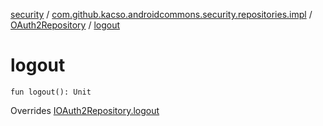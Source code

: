 [security](../../index.md) / [com.github.kacso.androidcommons.security.repositories.impl](../index.md) / [OAuth2Repository](index.md) / [logout](.)

# logout

`fun logout(): Unit`

Overrides [IOAuth2Repository.logout](../../com.github.kacso.androidcommons.security.repositories/-i-o-auth2-repository/logout.md)

